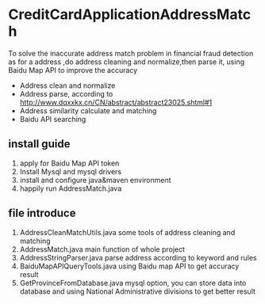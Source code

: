 # CreditCardApplicationAddressMatch
To solve the inaccurate address match problem in financial fraud detection
as for a address ,do address cleaning and normalize,then parse it, using Baidu Map
API to improve the accuracy
* Address clean and normalize
* Address parse, according to http://www.dqxxkx.cn/CN/abstract/abstract23025.shtml#1
* Address similarity calculate and matching
* Baidu API searching

## install guide
1. apply for Baidu Map API token
2. Install Mysql and mysql drivers
3. install and configure java&maven environment
4. happily run AddressMatch.java

## file introduce
1. AddressCleanMatchUtils.java  some tools of address cleaning and matching
2. AddressMatch.java  main function of whole project
3. AddressStringParser.java  parse address according to keyword and rules
4. BaiduMapAPIQueryTools.java  using Baidu map API to get accuracy result
5. GetProvinceFromDatabase.java  mysql option, you can store data into database and using
   National Administrative divisions to get better result


